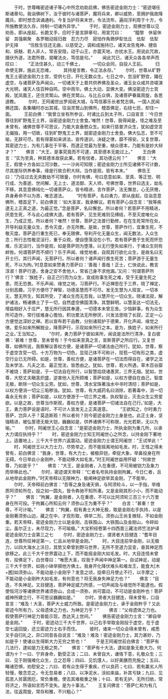 <!-- { "loadSidebar": true } -->
　　于时，世尊睹密迹诸子等心中所念劝助启佛，佛告密迹金刚力士：“密迹堪任斯诸章句。我诣佛树下，汝于彼时与诸菩萨，魔将兵来，卿以威势，至拥护我故降魔兵，即时想念讽诵通利。今复当护将来末世，令法流布，遍阎浮利周于十方，令所施教使法久存，持制一切诸外异学。”
　　于时，密迹金刚力士，观佛世尊以见劝告，即从座起，长跪叉手，应时于是言辞章句，用宣咒曰：
　　“醯黎　休留休留　其强飙聚　各罗眼动摇归救　忍力力尽　寂怕作角鵄伊犁佉丘　佉犁　佉犁　护无择
　　“住胜生往还无曲，以慈受之，调和成施持已，诸天龙告鬼神、揵沓和、妖魅、若人非人，常吉安隐，动于山王，亦震天地，亦扰水王。用说此咒故，摄伏外道，法君所救，晃曜法炎，笃信是句。”
　　闻此咒已，诸天众各各举声而叹曰：
　　“正法住甚久，动三千佛土，
　　一切众会同，自投人王前。
　　归命使无罪，施此无恐难，
　　其持是言教，令正法永存。”
　　尔时，世尊从旷野鬼王土密迹金刚力士宫，受供七日，开化无数众生。七日之中，忽没旷野宫，踊在虚空，与诸菩萨及声闻众。一切诸天于上普共供养佛及圣众，诸玉女众咸共咨嗟演大光明，诸天人伎百种自鸣，空中雨华。佛土大动，显佛大变。佛没密迹力士宫殿，犹凤凰王，还住灵鹫山。佛在灵鹫山，与比丘众俱，及诸菩萨眷属周旋，各思道教。
　　尔时，王阿阇世出罗阅祇大城，与笃信慕乐长者梵志俱。一国人民闻佛还国，各集晡时亦出其城，往诣灵鹫山到佛所，稽首佛足，右绕七匝，却住一面。
　　王前白佛：“我曾立坐有所参议，时诸比丘到太子所，口自宣言：‘今日世尊往到旷野鬼王土界，诣密迹金刚力士舍食。’唯然！世尊，我得闻是，怪之难及至未曾有。诸佛世尊不可思议，乃能大哀垂愍众生。如来行慈普济众生，犹如虚空言无偏独，用一切故，往到旷野鬼王土界，就密迹金刚力士舍食。佛大弘志，至不可喻，无辞可尽。若有得蒙如来讲法，宣传道训，决疑之律，靡不得安。又复世尊，其密迹力士，为有几事在于平等，而逮正觉最为至重，植众德本，乃能有是妙大辩才？”
　　佛言：“大王，是事究竟而不可逮，其至德本无能过上。”
　　王白佛言：“实为至真，种其德本故获此果。若有信者，其功德云何？”
　　佛言：“大王，假使十方各如江河沙数，一一沙尚可知限；密迹金刚力士所见诸佛不可计数，尽其崖际供养奉事，缘是行故合积大辩。当作是观，皆有本末。”
　　佛告王曰：“乃往过去无央数劫不可限量，尔时有佛，号曰息意如来、至真、等正觉、明行成、为善逝、世间解、无上士、道法御、天人师，号佛世尊，世界曰选主，劫名不移。其息意佛纯化一切诸菩萨众，皆令精进，言作菩萨，法无懈怠，心无厌倦，弃身寿命不以为吝，唯志道法。
　　“时有菩萨，名曰勇力，即从座起，往诣息意佛所，稽首足下，前白佛言：‘如大圣宣，我承解议。若有菩萨心自念言：“我等疾逮无上正真之道，为最正觉。”念是菩萨，名曰懈怠。所以者何？若菩萨不用精进，厌患生死，不与此心成佛大道。若有菩萨，见生死难则见缚结，不至灭度唯化众生，乃成正觉。所以者何？唯然！世尊，菩萨之法普行勤修，在在生死常所在处，开导利益无量众生，悉令灭度，亦无所教。是故，世尊，菩萨作行，宜重生死，不敬灭度。菩萨造行重生死已，奉无限佛，导利开化无量众生，闻无数法，入众生念；所行志性敬泥洹行，重于众观，便自堕落没在小节。若有菩萨畏于生死而怀恐难，乐泥洹行，当作是观，如是菩萨则为堕落，以无行堕失如来行，于诸众生则有衅咎。何谓菩萨而不顺行？乐于声闻、缘觉地者，自观其行欲化众生，是故名曰无开士行。其行声闻，无菩萨行。所以者何？诸声闻行畏生死苦；菩萨游于无量生死，不以为拘。’时息意如来赞勇力菩萨曰：‘善哉！善哉！正士，仁快说此，教言淳淑！菩萨行道，舍身之安不舍他人，常省己身不求他漏。’又问：‘何谓菩萨所行？’佛言：‘族姓子，自正己行而为众生，宣成败事生死之难，受于无量生死之患，而无恐畏。不乐声闻、缘觉之地，习菩萨行。不近禅思在于三界，晓了禅定，分别恶趣，习乎方便尽了禅智，功德圣慧而不可尽。发无生慧为人班宣，一切本无，慧无所生，知其所受，了诸众生而无吾我，以慧开化一切众生。晓诸法寂，解护诸法，畅诸佛土了于一切，自然虚空佛国清净。其慧鲜明，以慧圣达一切法无，增益相好入于庄严，慧无所行因其奉遵，一切德本未曾忘舍。少恼鲜事，有为众生所可造作，常行拔难身心憺怕，积功累法无所秽厌，兴发法思晓了长寂，正定一心方便觉达深妙之禅。若以宣布若干品教，分别诸观护于德果，开化声闻、缘觉之律。爱乐如来所解脱业，降菩萨行，示现如来所行之本。是为，族姓子，如来所行之业。’王当知之。
　　“尔时，勇力菩萨于彼如来所，闻说是法所行清净，复白彼佛：‘甚难！世尊，至未曾有！于今如来至真之言，宣斯菩萨之所应行。又复世尊，如佛所说，我察解议善权方便，是诸菩萨一切诸法由己所行。犹如，世尊，察于虚空含受一切，十方万物为一切色，显现己体不可称计，现苞一切有形之类，虚空行业已无所碍。如是，世尊，善权方便，是诸菩萨在一切法而得自在，诸学之法及未学法、凡夫之法、最正觉法，皆悉由之。犹如，世尊，若火所遇，草木百谷靡不被烧；菩萨如是，于一切法自在所行，以智慧焰烧诸愚冥，三界无烟。犹如，世尊，大怒丈夫瞋恚炽盛，逆害他人无所顾难；菩萨如是，以权方便自在由己，智度无极，断除一切众生尘劳。犹如，世尊，清水宝珠著浊水中寻时清彻；菩萨如是，以权方便消一切尘三垢秽浊。犹如，世尊，有大威药名曰消除，若著毒中，消一切毒永无有余；菩萨如是，以权方便游于一切三界之难，执权智业，灭去众生尘劳爱欲。以是之故，世尊当作斯观，善权方便，是诸菩萨一切诸法自在己行。’如是，大王，勇力菩萨说是语时，不可计人皆发无上正真道意。
　　“王欲知之，尔时勇力菩萨，岂异人乎？莫造斯观！所以者何？则今密迹金刚力士身是也。此正士身，坚强精进，被弘誓德无极大铠，巍巍如是，供养诸佛不可称限，光光若斯，无以为喻。’”
　　尔时，阿阇世王心自念言：“是密迹金刚力士，所执金刚为重几所，以承大力谓应执持乎？”
　　时，密迹金刚力士知王阿阇世心之所念，以持金刚下著地上。适置地上，三千大千世界六返震动。密迹金刚力士谓王阿阇世：“王试举此！”
　　时，阿阇世王以大力士力，尽势举之，而不能摇离地如毛发。时，王怪之得未曾有，前白佛言：“我身，世尊，有大力士，被极异铠，牵捉大象，举鼻投身在所无碍。今日举此小金刚杵，不能动移大如毛发。”时王阿阇世益用怀疑：“何故世尊，乃如是乎？”
　　佛言：“大王，是金刚者，入在重德，不可用被铠力及象力而举移此也。”
　　尔时，密迹谓天帝释：“仁者名号执持金刚拘翼。今日仁者，且从地举此金刚杵。”时天帝释以无限神力，极阐神足欲举其金刚，了不能举。
　　尔时，天帝释前白佛言：“吾等之身及诸天俱，与阿须轮斗，以一手指，举维质阿须轮所在，投之如一圆丸，皆令犇驰不知所凑。又是金刚其形小小，而不能动乎？”
　　佛言：“拘翼，是金刚者，入在重德，不可以比阿须轮三百三十六万里身在所可投。于拘翼心所知云何？须弥山王为重不乎？”
　　白言：“甚重！世尊，不可计喻。”
　　佛言：“拘翼，假有勇士大神无极，取是金刚右手执持，以是金刚著须弥山边，藏之在中，才现形取，俱举二形。须弥山王尚复微轻，不如金刚重。若天帝释，密迹金刚力士以是金刚，击铁围山、大铁围山及金刚山，令碎如尘。虽尔正士，未尽现力，不可喻极。”
大宝积经卷第十四西晋三藏法师竺法护译
密迹金刚力士会第三之七
　　尔时，密迹金刚力士，谓贤者大目揵连：“耆年目连，世尊所叹神足第一，仁且从地举是金刚。”
　　时，大目连前举金刚，以无极力，以四大海水上沃日，其势又牵曾到野马世界，无所不至道力显变，奋其神足而欲移之。此三千大千世界震动上下，而不能摇金刚大如毛发。时，大目连怪未曾有，投佛足下，白世尊曰：“唯愿大圣，叹我于声闻中神足第一。自试神足，动是三千大千世界，如挑小钵举掷他方佛土。我身开化降伏难头和难龙王，能食大[木+圂]如须弥山，不能动是小金刚乎？发意之顷，捉牵日月使止不行，以手摩之；不能动是小金刚杵大如毛发，有何意也？将无我身失神足力也？”
　　佛言：“目连，不失神足。又目揵连，菩萨神足威力所感，一切声闻及与缘觉所不能逮也。假使恒河沙等诸佛世界诸须弥山，合成一须弥，尚可震动，不可动是金刚杵也！菩萨威神所建立行，不可思议巍巍如是。”
　　尔时，贤者大目揵连，得未曾有，口自宣言：“难及！大圣，菩萨大士威力所致。是密迹金刚力士，承于金刚杵乎？又此密迹今所有力，父母遗体之力也，为神足力乎？”
　　佛言：“父母遗体之力也。假使菩萨行神足力普能示现，悉达天上世间。”
　　佛告密迹金刚力士言：“卿自举是金刚。”
　　于时，密迹动三千大千世界，以己右手举取金刚投于虚空，在于虚空七返回旋，还立密迹力士右手而住。
　　彼时，诸来一切众会得未曾有，咸悉叉手自归礼之，异口同音各自说言：“难及！难及！密迹金刚力士，其力甚妙，乃如是乎！使诸众生得斯大力无穷之势也！”
　　于是王阿阇世前白佛言：“菩萨有几法行，逮如是力无极之势。”
　　佛言：“菩萨有十大法，逮如是象无极大力。何谓为十？一曰、宁弃身命，勤受正法；二曰、未曾自大，谦恪下意，礼敬众生；三曰、见于刚强难化众生，立之忍辱；四曰、见饥馑人，以好美膳而充施之；五曰、睹诸恐惧，劝慰安之；六曰、若有众生得于重疾，疗以良药；七曰、若有羸劣人所轻慢，敬念恋之，令无忽易者；八曰、以净泥水，涂如来庙，补其亏缺；九曰、见孤苦人贫匮困厄，常负重檐，使去其难极重之殃；十曰、若有无护、无所归依，常将济之，所语如言而不变失。是为十事法。”
　　王复问佛言：“菩萨仁和为有几法，往返周旋，常存和雅，不兴粗心？”
